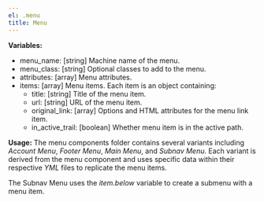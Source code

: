 ```yaml
---
el: .menu
title: Menu
---
```


__Variables:__
* menu_name: [string] Machine name of the menu.
* menu_class: [string] Optional classes to add to the menu.
* attributes: [array] Menu attributes.
* items: [array] Menu items. Each item is an object containing:
  * title: [string] Title of the menu item.
  * url: [string] URL of the menu item.
  * original_link: [array] Options and HTML attributes for the menu link item.
  * in_active_trail: [boolean] Whether menu item is in the active path.

__Usage:__
The menu components folder contains several variants including _Account Menu_,
_Footer Menu_, _Main Menu_, and _Subnav Menu_. Each variant is derived from the
menu component and uses specific data within their respective _YML_ files to
replicate the menu items.

The Subnav Menu uses the _item.below_ variable to create a submenu with a menu
item.
